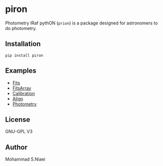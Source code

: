 # piron

Photometry IRaf pythON (`prion`) is a package designed for astronomers to do photometry.

## Installation

```shell
pip install piron
```

## Examples
- [Fits](001-fits.ipynb)
- [FitsArray](002-fits_array.ipynb)
- [Calibration](003-calibration.ipynb)
- [Align](004-align.ipynb)
- [Photometry](005-phot.ipynb)

## License

GNU-GPL V3

## Author
Mohammad S.Niaei